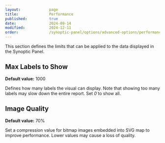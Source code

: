 ```yaml
---
layout:             page
title:              Performance
published:          true
date:               2024-09-14
modified:           2024-12-11
order:              /synoptic-panel/options/advanced-options/performance
---
```


This section defines the limits that can be applied to the data displayed in the Synoptic Panel.

## Max Labels to Show

**Default value:** 1000

Defines how many labels the visual can display. Note that showing too many labels may slow down the entire report. Set *0* to show all.

## Image Quality

**Default value:** 70%

Set a compression value for bitmap images embedded into SVG map to improve performance. Lower values may cause a loss of quality.